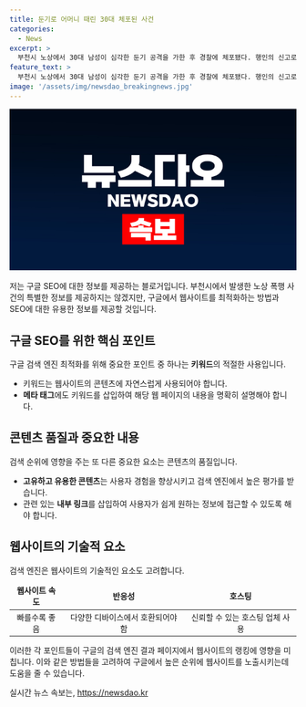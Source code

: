```yaml
---
title: 둔기로 어머니 때린 30대 체포된 사건
categories:
  - News
excerpt: >
  부천시 노상에서 30대 남성이 심각한 둔기 공격을 가한 후 경찰에 체포됐다. 행인의 신고로 경찰이 출동하여 60대 여성을 발견하고, 구급대원의 치료를 받은 결과 생명에는 지장이 없었지만 특수 존속상해로 30대 남성이 입건됐다. 또한, 경찰은 2차 범행을 막기 위해 구속영장을 신청할 예정이라 밝혀졌으며, 정확한 사건 경위는 아직 확인 중이라고 전했다.
feature_text: >
  부천시 노상에서 30대 남성이 심각한 둔기 공격을 가한 후 경찰에 체포됐다. 행인의 신고로 경찰이 출동하여 60대 여성을 발견하고, 구급대원의 치료를 받은 결과 생명에는 지장이 없었지만 특수 존속상해로 30대 남성이 입건됐다. 또한, 경찰은 2차 범행을 막기 위해 구속영장을 신청할 예정이라 밝혀졌으며, 정확한 사건 경위는 아직 확인 중이라고 전했다.
image: '/assets/img/newsdao_breakingnews.jpg'
---
```


<p><img src="/assets/img/newsdao_breakingnews.jpg" alt="bookingtag 속보" /></p>

<p>저는 구글 SEO에 대한 정보를 제공하는 블로거입니다. 부천시에서 발생한 노상 폭행 사건의 특별한 정보를 제공하지는 않겠지만, 구글에서 웹사이트를 최적화하는 방법과 SEO에 대한 유용한 정보를 제공할 것입니다.</p>

<h2 data-ke-size="size26">구글 SEO를 위한 핵심 포인트</h2>

<p data-ke-size="size16">구글 검색 엔진 최적화를 위해 중요한 포인트 중 하나는 <b>키워드</b>의 적절한 사용입니다.</p>

<ul>
<li>키워드는 웹사이트의 콘텐츠에 자연스럽게 사용되어야 합니다.</li>
<li><b>메타 태그</b>에도 키워드를 삽입하여 해당 웹 페이지의 내용을 명확히 설명해야 합니다.</li>
</ul>

<h2 data-ke-size="size26">콘텐츠 품질과 중요한 내용</h2>

<p data-ke-size="size16">검색 순위에 영향을 주는 또 다른 중요한 요소는 콘텐츠의 품질입니다.</p>

<ul>
<li><b>고유하고 유용한 콘텐츠</b>는 사용자 경험을 향상시키고 검색 엔진에서 높은 평가를 받습니다.</li>
<li>관련 있는 <b>내부 링크</b>를 삽입하여 사용자가 쉽게 원하는 정보에 접근할 수 있도록 해야 합니다.</li>
</ul>

<h2 data-ke-size="size26">웹사이트의 기술적 요소</h2>

<p data-ke-size="size16">검색 엔진은 웹사이트의 기술적인 요소도 고려합니다.</p>

<table>
<thead>
<tr>
<td style="text-align: center; height: 17px;"><b>웹사이트 속도</b></td>
<td style="text-align: center; height: 17px;"><b>반응성</b></td>
<td style="text-align: center; height: 17px;"><b>호스팅</b></td>
</tr>
</thead>
<tbody>
<tr>
<td style="text-align: center; height: 17px;">빠를수록 좋음</td>
<td style="text-align: center; height: 17px;">다양한 디바이스에서 호환되어야 함</td>
<td style="text-align: center; height: 17px;">신뢰할 수 있는 호스팅 업체 사용</td>
</tr>
</tbody>
</table>

<p>이러한 각 포인트들이 구글의 검색 엔진 결과 페이지에서 웹사이트의 랭킹에 영향을 미칩니다. 이와 같은 방법들을 고려하여 구글에서 높은 순위에 웹사이트를 노출시키는데 도움을 줄 수 있습니다.</p>
실시간 뉴스 속보는, <a href="https://newsdao.kr" rel="dofollow">https://newsdao.kr</a>


